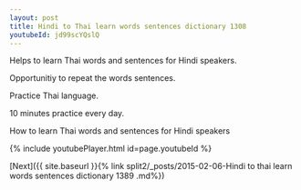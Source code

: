 ```yaml
---
layout: post
title: Hindi to Thai learn words sentences dictionary 1308 
youtubeId: jd99scYQslQ
---
```

 
 
Helps to learn Thai words and sentences for Hindi speakers.

Opportunitiy to repeat the words sentences. 

Practice Thai language. 
 
10 minutes practice every day. 
 
How to learn Thai words and sentences for Hindi speakers 
 
{% include youtubePlayer.html id=page.youtubeId %}
 
 
[Next]({{ site.baseurl }}{% link  split2/_posts/2015-02-06-Hindi to thai learn words sentences dictionary 1389 .md%})
 
